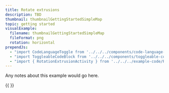 ```yaml
---
title: Rotate extrusions
description: TBD
thumbnail: thumbnailGettingStartedSimpleMap
topic: getting started
visualExample:
  filename: thumbnailGettingStartedSimpleMap
  fileFormat: png
  rotation: horizontal
prependJs:
  - "import CodeLanguageToggle from '../../../components/code-language-toggle'"
  - "import ToggleableCodeBlock from '../../../components/toggleable-code-block'"
  - "import { RotationExtrusionActivity } from '../../../example-code/RotationExtrusionActivity.js'"
---
```


Any notes about this example would go here. 

{{
  <CodeLanguageToggle />
  <ToggleableCodeBlock 
    codeSnippet={RotationExtrusionActivity}
  />
}}
